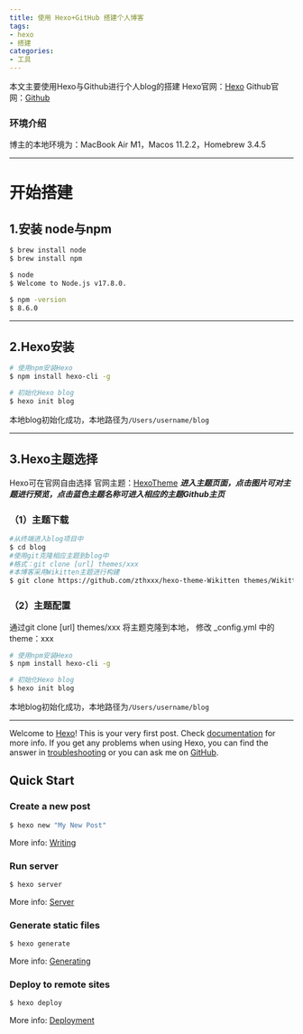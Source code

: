 ```yaml
---
title: 使用 Hexo+GitHub 搭建个人博客
tags:
- hexo
- 搭建
categories:
- 工具
---
```

本文主要使用Hexo与Github进行个人blog的搭建
Hexo官网：[Hexo](https://hexo.io/zh-cn/)
Github官网：[Github](https://github.com/)

### 环境介绍
博主的本地环境为：MacBook Air M1，Macos 11.2.2，Homebrew 3.4.5

---


# 开始搭建
## 1.安装 node与npm
``` bash
$ brew install node
$ brew install npm

$ node
$ Welcome to Node.js v17.8.0.

$ npm -version
$ 8.6.0
```
---
## 2.Hexo安装
``` bash
# 使用npm安装Hexo
$ npm install hexo-cli -g

# 初始化Hexo blog
$ hexo init blog
```
本地blog初始化成功，本地路径为`/Users/username/blog`

---
## 3.Hexo主题选择
Hexo可在官网自由选择
官网主题：[HexoTheme](https://hexo.io/themes/)
***进入主题页面，点击图片可对主题进行预览，点击蓝色主题名称可进入相应的主题Github主页***

### （1）主题下载
```bash
#从终端进入blog项目中
$ cd blog
#使用git克隆相应主题到blog中
#格式：git clone [url] themes/xxx
#本博客采用Wikitten主题进行构建
$ git clone https://github.com/zthxxx/hexo-theme-Wikitten themes/Wikitten
```
### （2）主题配置





通过git clone [url] themes/xxx 将主题克隆到本地，
修改 _config.yml 中的theme：xxx

``` bash
# 使用npm安装Hexo
$ npm install hexo-cli -g

# 初始化Hexo blog
$ hexo init blog
```
本地blog初始化成功，本地路径为`/Users/username/blog`

---









Welcome to [Hexo](https://hexo.io/)! This is your very first post. Check [documentation](https://hexo.io/docs/) for more info. If you get any problems when using Hexo, you can find the answer in [troubleshooting](https://hexo.io/docs/troubleshooting.html) or you can ask me on [GitHub](https://github.com/hexojs/hexo/issues).

## Quick Start

### Create a new post

``` bash
$ hexo new "My New Post"
```

More info: [Writing](https://hexo.io/docs/writing.html)

### Run server

``` bash
$ hexo server
```

More info: [Server](https://hexo.io/docs/server.html)

### Generate static files

``` bash
$ hexo generate
```

More info: [Generating](https://hexo.io/docs/generating.html)

### Deploy to remote sites

``` bash
$ hexo deploy
```

More info: [Deployment](https://hexo.io/docs/one-command-deployment.html)
